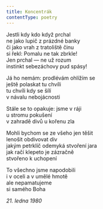 ```yaml
---
title: Koncentrák
contentType: poetry
---
```


<section>

Jestli kdy kdo když prchal  
ne jako lupič z prázdné banky  
či jako vrah z tratoliště činu  
si řekl: Pomalu ne tak zbrkle!  
Jen prchal — ne už rozum  
instinkt sebezáchovy pud spásy!

Já ho nemám: prodlévám ohlížím se  
ještě polaskat tu chvíli  
tu chvíli kdy se šílí  
v návalu nebojácnosti

Stále se to opakuje: jsme v ráji  
u stromu pokušení  
v zahradě divů u kořenu zla

Mohli bychom se ze všeho jen těšit  
lenošit obdivovat div  
jakým petrklíč odemyká stvoření jara  
jak račí klepeto je zázračně  
stvořeno k uchopení

To všechno jsme napodobili  
i v oceli a v umělé hmotě  
ale nepamatujeme  
si samého Boha

_21\. ledna 1980_

</section>
